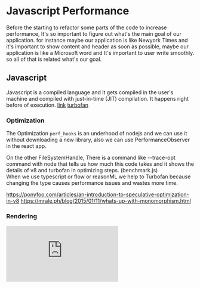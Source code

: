 # Javascript Performance 

Before the starting to refactor some parts of the code to increase performance, It's so important to figure out what's the main goal of our application. for instance maybe our application is like Newyork Times and it's important to show content and header as soon as possible, maybe our application is like a Microsoft word and It's important to user write smoothly. so all of that is related what's our goal. <br />

## Javascript
Javascript is a compiled language and it gets compiled in the user's machine and compiled with just-in-time (JIT) compilation. It happens right before of execution. [link](https://www.freecodecamp.org/news/javascript-under-the-hood-v8/) [turbofan](https://doar-e.github.io/blog/2019/01/28/introduction-to-turbofan/)

### Optimization 

The Optimization `perf_hooks` is an underhood of nodejs and we can use it without downloading a new library, also we can use PerformanceObserver in the react app.

On the other FileSystemHandle, There is a command like --trace-opt command with node that tells us how much this code takes and 
it shows the details of v8 and turbofan in optimizing steps. (benchmark.js) <br />
When we use typescript or flow or reasonML we help to Turbofan because changing the type causes performance issues and wastes more time.

https://ponyfoo.com/articles/an-introduction-to-speculative-optimization-in-v8
https://mrale.ph/blog/2015/01/11/whats-up-with-monomorphism.html

### Rendering
![RenderingPerformance](https://github.com/tmohammad78/learning/blob/main/js/Javascript%20Performance/RenderingPerformance.md)